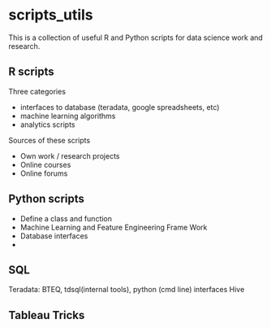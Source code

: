 # scripts_utils
This is a collection of useful R and Python scripts for data science work and research.

## R scripts 

Three categories
* interfaces to database (teradata, google spreadsheets, etc)
* machine learning algorithms
* analytics scripts

Sources of these scripts
* Own work / research projects
* Online courses
* Online forums


## Python scripts

* Define a class and function
* Machine Learning and Feature Engineering Frame Work
* Database interfaces
* 

## SQL

Teradata: BTEQ, tdsql(internal tools), python (cmd line) interfaces
Hive

## Tableau Tricks
